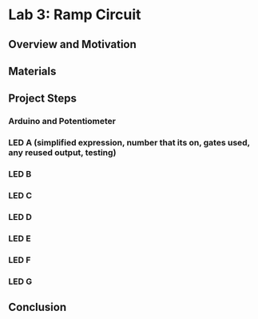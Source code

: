 # Lab 3: Ramp Circuit

## Overview and Motivation

## Materials

## Project Steps
### Arduino and Potentiometer

### LED A (simplified expression, number that its on, gates used, any reused output, testing)

### LED B

### LED C

### LED D

### LED E

### LED F

### LED G

## Conclusion